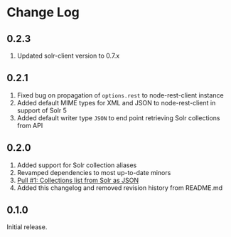# Change Log

## 0.2.3

1. Updated solr-client version to 0.7.x

## 0.2.1

1. Fixed bug on propagation of `options.rest` to node-rest-client instance
2. Added default MIME types for XML and JSON to node-rest-client in support of Solr 5
3. Added default writer type `JSON` to end point retrieving Solr collections from API

## 0.2.0

1. Added support for Solr collection aliases
2. Revamped dependencies to most up-to-date minors
3. [Pull #1: Collections list from Solr as JSON](https://github.com/jijordre/node-solr-smart-client/pull/1)
4. Added this changelog and removed revision history from README.md

## 0.1.0

Initial release.
